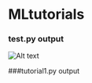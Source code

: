 # MLtutorials
### test.py output
 ![ Alt text](https://media.giphy.com/media/H7H7xFrh6PVkR8VkYT/giphy.gif) 

###tutorial1.py output

